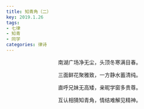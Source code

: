 ```yaml
---
title: 知青角（二）
key: 2019.1.26
tags: 
- 七律
- 知青
- 同学
categories: 律诗
---
```


<p align="center">南湖广场净无尘，头顶冬寒满目春。
</p>
<p align="center">三面鲜花聚雅致，一方静水蓄清纯。
</p>
<p align="center">直呼兄妹无高矮，亲昵学窗多贵尊。
</p>
<p align="center">互认相猜知青角，情结难解见精神。
</p>
